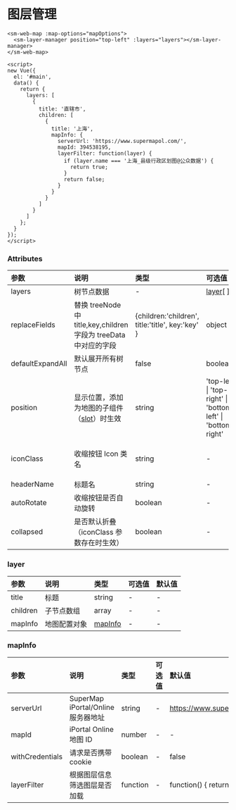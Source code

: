 # 图层管理

<sm-iframe src="https://iclient.supermap.io/examples/component/components_layerManager_vue.html"></sm-iframe>

```vue
<sm-web-map :map-options="mapOptions">
  <sm-layer-manager position="top-left" :layers="layers"></sm-layer-manager>
</sm-web-map>

<script>
new Vue({
  el: '#main',
  data() {
    return {
      layers: [
        {
          title: '直辖市',
          children: [
            {
              title: '上海',
              mapInfo: {
                serverUrl: 'https://www.supermapol.com/',
                mapId: 394538195,
                layerFilter: function(layer) {
                  if (layer.name === '上海_县级行政区划图@公众数据') {
                    return true;
                  }
                  return false;
                }
              }
            }
          ]
        }
      ]
    };
  }
});
</script>
```

### Attributes

| 参数             | 说明                                                                            | 类型                                             | 可选值                                                       | 默认值                            |
| :--------------- | :------------------------------------------------------------------------------ | :----------------------------------------------- | :----------------------------------------------------------- | :-------------------------------- |
| layers           | 树节点数据                                                                      | -                                                | <a href="#layer">layer</a>[ ]                                | -                                 |
| replaceFields    | 替换 treeNode 中 title,key,children 字段为 treeData 中对应的字段                | {children:'children', title:'title', key:'key' } | object                                                       | -                                 |
| defaultExpandAll | 默认展开所有树节点                                                              | false                                            | boolean                                                      | -                                 |
| position         | 显示位置，添加为地图的子组件（[slot](https://cn.vuejs.org/v2/api/#slot)）时生效 | string                                           | 'top-left' \| 'top-right' \| 'bottom-left' \| 'bottom-right' | 'top-left'                        |
| iconClass        | 收缩按钮 Icon 类名                                                              | string                                           | -                                                            | 'sm-components-icon-layer-manager' |
| headerName       | 标题名                                                                          | string                                           | -                                                            | '图层管理'                        |
| autoRotate       | 收缩按钮是否自动旋转                                                            | boolean                                          | -                                                            | false                             |
| collapsed        | 是否默认折叠（iconClass 参数存在时生效）                                        | boolean                                          | -                                                            | true                              |

### layer

| 参数     | 说明         | 类型                           | 可选值 | 默认值 |
| :------- | :----------- | :----------------------------- | :----- | :----- |
| title    | 标题         | string                         | -      | -      |
| children | 子节点数组   | array                          | -      | -      |
| mapInfo  | 地图配置对象 | <a href="#mapinfo">mapInfo</a> | -      | -      |

### mapInfo

| 参数            | 说明                               | 类型     | 可选值 | 默认值                     |
| :-------------- | :--------------------------------- | :------- | :----- | :------------------------- |
| serverUrl       | SuperMap iPortal/Online 服务器地址 | string   | -      | https://www.supermapol.com |
| mapId           | iPortal Online 地图 ID             | number   | -      | -                          |
| withCredentials | 请求是否携带 cookie                | boolean  | -      | false                      |
| layerFilter     | 根据图层信息筛选图层是否加载       | function | -      | function() { return true}  |
